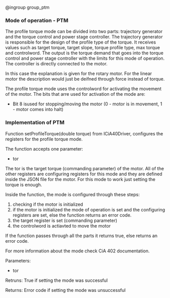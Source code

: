 @ingroup group_ptm

### Mode of operation - PTM

The profile torque mode can be divided into two parts: trajectory generator and the torque control and power stage controller.
The trajectory generator is responsible for the design of the profile type of the torque. It receives values such as target 
torque, target slope, torque profile type, max torque and controlword. The output is the torque demand that goes into the
torque control and power stage controller with the limits for this mode of operation. The controller is directly connected 
to the motor.

In this case the explanation is given for the rotary motor. For the linear motor the description would just be deifned through
force instead of torque.

The profile torque mode uses the controlword for activating the movement of the motor. The bits that arre used for activation of the mode are:

* Bit 8 isused for stopping/moving the motor (0 - motor is in movement, 1 - motor comes into halt)

### Implementation of PTM

Function setProfileTorque(double torque) from ICiA40Driver, configures the registers for the profile torque mode.

The function accepts one parameter:

* tor

The tor is the target torque (commanding parameter) of the motor. All of the other registers are configuring registers for this mode and they are defined inside the JSON file for the motor. For this mode to work just setting the torque is enough.

Inside the function, the mode is configured through these steps:

1. checking if the motor is initialized
2. if the motor is initialized the mode of operation is set and the configuring registers are set, else the function returns an error code.
3. the target register is set (commanding parameter)
4. the controlword is actiavted to move the motor

If the function passes through all the parts it returns true, else returns an error code.

For more information about the mode check CiA 402 documentation.

Parameters:

* tor

Retruns: True if setting the mode was successful

Returns: Error code if setting the mode was unsuccessful

